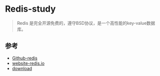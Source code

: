 # Redis-study

>Redis 是完全开源免费的，遵守BSD协议，是一个高性能的key-value数据库。


## 参考
- [Github-redis](https://github.com/antirez/redis)
- [website-redis.io](https://redis.io/)
- [download](https://redis.io/download)
